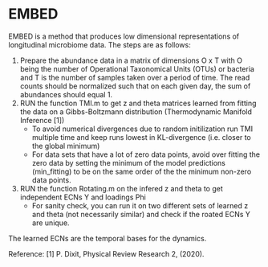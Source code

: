 # EMBED
EMBED is a method that produces low dimensional representations of longitudinal microbiome data.
The steps are as follows:
1) Prepare the abundance data in a matrix of dimensions O x T with O being the number of Operational Taxonomical Units (OTUs) or bacteria and T is the number of samples taken over a period of time. The read counts should be normalized such that on each given day, the sum of abundances should equal 1.
2) RUN the function TMI.m to get z and theta matrices learned from fitting the data on a Gibbs-Boltzmann distribution (Thermodynamic Manifold Inference [1])
    - To avoid numerical divergences due to random initilization run TMI multiple time and keep runs lowest in KL-divergence (i.e. closer to the global minimum)
    - For data sets that have a lot of zero data points, avoid over fitting the zero data by setting the minimum of the model predictions (min_fitting) to be on the same order of       the the minimum non-zero data points. 
3) RUN the function Rotating.m on the infered z and theta to get independent ECNs Y and loadings Phi 
    - For sanity check, you can run it  on two different sets of learned z and theta (not necessarily similar) and check if the roated ECNs Y are unique.

The learned ECNs are the temporal bases for the dynamics.

Reference:
[1] P. Dixit, Physical Review Research 2, (2020).
